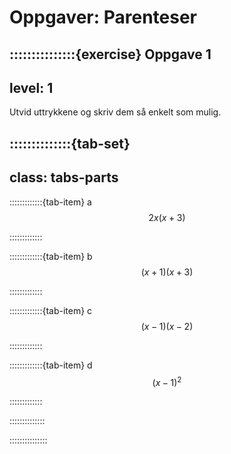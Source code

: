 # Oppgaver: Parenteser


:::::::::::::::{exercise} Oppgave 1
---
level: 1
---
Utvid uttrykkene og skriv dem så enkelt som mulig.


::::::::::::::{tab-set}
---
class: tabs-parts
---
:::::::::::::{tab-item} a
$$
2x(x + 3)
$$

:::::::::::::


:::::::::::::{tab-item} b
$$
(x + 1)(x + 3)
$$

:::::::::::::


:::::::::::::{tab-item} c
$$
(x - 1)(x - 2)
$$

:::::::::::::


:::::::::::::{tab-item} d
$$
(x - 1)^2
$$

:::::::::::::

::::::::::::::


:::::::::::::::

